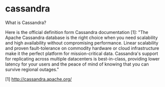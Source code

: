 # cassandra
What is Cassandra?

Here is the official definition form Cassandra documentation [1]:
"The Apache Cassandra database is the right choice when you need scalability and high availability without 
compromising performance. Linear scalability and proven fault-tolerance on commodity hardware or cloud infrastructure
make it the perfect platform for mission-critical data.
Cassandra's support for replicating across multiple datacenters is best-in-class, 
providing lower latency for your users and the peace of mind of knowing that you can survive regional outages."

[1] http://cassandra.apache.org/
